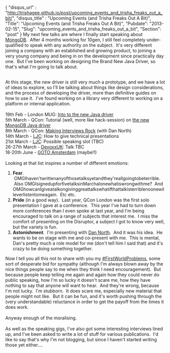 {
 "disqus_url" : "http://trishagee.github.io/post/upcoming_events_and_trisha_freaks_out_a_bit/",
 "disqus_title" : "Upcoming Events (and Trisha Freaks Out A Bit)",
 "Title": "Upcoming Events (and Trisha Freaks Out A Bit)",
 "Pubdate": "2013-02-15",
 "Slug": "upcoming_events_and_trisha_freaks_out_a_bit",
 "Section": "post"
}
My next few talks are where I finally start speaking about <a href="http://www.mongodb.org/">MongoDB</a>. &nbsp;After 4 months working for 10gen, I still feel completely under-qualified to speak with any authority on the subject. &nbsp;It's very different joining a company with an established and growing product, to joining a very young company and being in on the development since practically day one. &nbsp;But I've been working on designing the Brand New Java Driver, so that's what I'm going to talk about.<div><br /></div><div>At this stage, the new driver is still very much a prototype, and we have a lot of ideas to explore, so I'll be talking about things like design considerations, and the process of developing the driver, more than definitive guides on how to use it. &nbsp;I've found working on a library very different to working on a platform or internal application.</div><div><br /></div><div>19th Feb - London MUG: <a href="http://www.meetup.com/London-MongoDB-User-Group/events/100991642/">Into to the new Java driver</a></div><div>5th March - QCon: Tutorial (well, more like hack-session) on <a href="http://qconlondon.com/london-2013/presentation/World%20Premier%20-%20Coding%20Against%20MongoDB%20with%20the%20New%20Java%20Driver">the new MongoDB Java driver</a></div><div>8th March - QCon: <a href="http://qconlondon.com/london-2013/presentation/Hire%20Education%20-%20making%20interviews%20rock">Making Interviews Rock</a> (with Dan North)</div><div>14th March - <a href="http://www.meetup.com/Londonjavacommunity/">LJC</a>: How to give technical presentations</div><div>21st March - <a href="http://www.meetup.com/Londonjavacommunity/">LJC</a>: Possible speaking slot (TBC)</div><div>26-27th March - <a href="http://www.devoxx.com/display/UK13/Devoxxians?atl_token=7zFhyIovV0">DevoxxUK</a>: Talk TBC</div><div>18-20th June - <a href="http://gotocon.com/amsterdam-2013/speakers/">GOTO Amsterdam</a> (maybe!!)</div><div><br /></div><div>Looking at that list inspires a number of different emotions:</div><div><ol><li><b>Fear</b>. &nbsp;OMGIhaven'twrittenanyofthosetalksyetandthey'reallgoingtobeterrible. &nbsp;Also OMGIsignedupforfivetalksinMarchalonewhatiswrongwithme? &nbsp;And OMGhowcanIgiveatalkongivinggreattalkswhatifthattalkisterriblenoonewilleverlistentomeagain. &nbsp;Etc etc.</li><li><b>Pride</b> (in a good way). &nbsp;Last year, QCon London was the first solo presentation I gave at a conference. &nbsp;This year I've had to turn down more conferences than I even spoke at last year, and I'm being encouraged to talk on a range of subjects that interest me. &nbsp;I miss the comfort of presenting on the Disruptor, a subject I got to know very well, but the variety is fun.</li><li><b>Astonishment</b>. &nbsp;I'm presenting with <a href="https://twitter.com/tastapod">Dan North</a>. &nbsp;And it was his idea. &nbsp;He wants to be on stage with me and co-present with me. &nbsp;This is mental, Dan's pretty much a role model for me (don't tell him I said that) and it's crazy to be doing something together.</li></ol></div><div>Now I tell you all this not to share with you my <a href="https://twitter.com/search?q=%23FirstWorldProblems&amp;src=hash">#FirstWorldProblems</a>, some sort of desperate bid for sympathy (although I'm always blown away by the nice things people say to me when they think I need encouragement). &nbsp;But because people keep telling me again and again how they could never do public speaking, how I'm so lucky it doesn't scare me, how they have nothing to say that anyone will want to hear. &nbsp;And they're wrong, because I'm not lucky. &nbsp;I'm stubborn. &nbsp;It does scare me, especially new material that people might not like. &nbsp;But it can be fun, and it's worth pushing through the (very understandable) reluctance in order to get the payoff from the times it does work.</div><div><br /></div><div>Anyway enough of the moralising.</div><div><br /></div><div>As well as the speaking gigs, I've also got some interesting interviews lined up, and I've been asked to write a lot of stuff for various publications. &nbsp;I'd like to say that's why I'm not blogging, but since I haven't started writing those yet either....</div>
